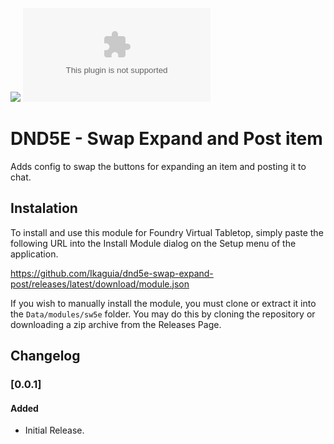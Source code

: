 ![](https://img.shields.io/badge/Foundry-v11-informational)
![Latest Release Download Count](https://img.shields.io/github/downloads/Ikaguia/dnd5e-swap-expand-post/latest/module.zip) 

# DND5E - Swap Expand and Post item

Adds config to swap the buttons for expanding an item and posting it to chat.

## Instalation

To install and use this module for Foundry Virtual Tabletop, simply paste the following URL into the Install Module dialog on the Setup menu of the application.

https://github.com/Ikaguia/dnd5e-swap-expand-post/releases/latest/download/module.json

If you wish to manually install the module, you must clone or extract it into the `Data/modules/sw5e` folder. You may do this by cloning the repository or downloading a zip archive from the Releases Page.

## Changelog

### [0.0.1]

#### Added

- Initial Release.
